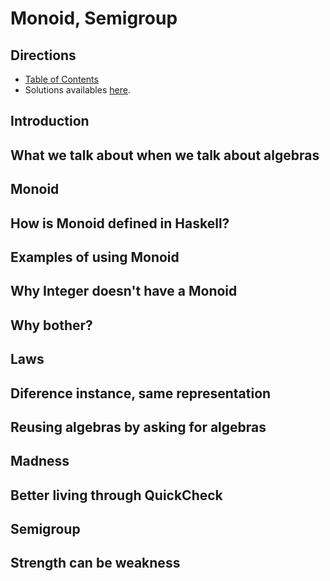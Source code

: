 # Monoid, Semigroup

## Directions

* [Table of Contents](../../README.md)
* Solutions availables [here](exercises/README.md).

## Introduction

## What we talk about when we talk about algebras

## Monoid

## How is Monoid defined in Haskell?

## Examples of using Monoid

## Why Integer doesn't have a Monoid

## Why bother?

## Laws

## Diference instance, same representation

## Reusing algebras by asking for algebras

## Madness

## Better living through QuickCheck

## Semigroup

## Strength can be weakness

